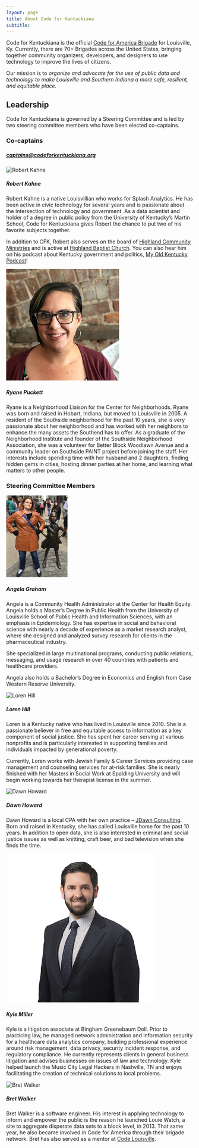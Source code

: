 ```yaml
---
layout: page
title: About Code for Kentuckiana
subtitle: 
---
```


Code for Kentuckiana is the official <a href="https://brigade.codeforamerica.org/about">Code for America Brigade</a> for Louisville, Ky. Currently, there are 70+ Brigades across the United States, bringing together community organizers, developers, and designers to use technology to improve the lives of citizens.

Our mission is to <em>organize and advocate for the use of public data and technology to make Louisville and Southern Indiana a more safe, resilient, and equitable place.</em>

<h2>Leadership</h2>
Code for Kentuckiana is governed by a Steering Committee and is led by two steering committee members who have been elected co-captains.

<h3>Co-captains</h3>
<h5><a href="mailto:captains@codeforkentuckiana.org">captains@codeforkentuckiana.org</a></h5>
<div class="bio">
	<img src="/img/headshots/robert-kahne.jpg" alt="Robert Kahne">
	<h5>Robert Kahne</h5>
	<p>Robert Kahne is a native Louisvillian who works for Splash Analytics. He has been active in civic technology for several years and is passionate about the intersection of technology and government. As a data scientist and holder of a degree in public policy from the University of Kentucky’s Martin School, Code for Kentuckiana gives Robert the chance to put two of his favorite subjects together.</p>
	<p>In addition to CFK, Robert also serves on the board of <a href="https://www.hcmlouisville.org/">Highland Community Ministries</a> and is active at <a href="https://hbclouisville.org/">Highland Baptist Church</a>. You can also hear him on his podcast about Kentucky government and politics, <a href="https://myoldkentuckypodcast.podbean.com/">My Old Kentucky Podcast</a>!</p>
</div>

<div class="bio">
	<img src="/img/headshots/ryane-puckett.jpg" alt="Ryane Puckett">
	<h5>Ryane Puckett</h5>
	<p>Ryane is a Neighborhood Liaison for the Center for Neighborhoods. Ryane was born and raised in Hobart, Indiana, but moved to Louisville in 2005. A resident of the Southside neighborhood for the past 10 years, she is very passionate about her neighborhood and has worked with her neighbors to enhance the many assets the Southend has to offer. As a graduate of the Neighborhood Institute and founder of the Southside Neighborhood Association, she was a volunteer for Better Block Woodlawn Avenue and a community leader on Southside PAINT project before joining the staff. Her interests include spending time with her husband and 2 daughters, finding hidden gems in cities, hosting dinner parties at her home, and learning what matters to other people.</p>
</div>

<h3>Steering Committee Members</h3>

<div class="bio">
	<img src="/img/headshots/angela-graham.jpg" alt="Angela Graham">
	<h5>Angela Graham</h5>
	<p>Angela is a Community Health Administrator at the Center for Health Equity. Angela holds a Master’s Degree in Public Health from the University of Louisville School of Public Health and Information Sciences, with an emphasis in Epidemiology. She has expertise in social and behavioral science with nearly a decade of experience as a market research analyst, where she designed and analyzed survey research for clients in the pharmaceutical industry.</p>
	<p>She specialized in large multinational programs, conducting public relations, messaging, and usage research in over 40 countries with patients and healthcare providers.</p>
	<p>Angela also holds a Bachelor’s Degree in Economics and English from Case Western Reserve University.</p>
</div>

<div class="bio">
	<img src="/img/headshots/loren-hill.jpg" alt="Loren Hill">
	<h5>Loren Hill</h5>
	<p>Loren is a Kentucky native who has lived in Louisville since 2010. She is a passionate believer in free and equitable access to information as a key component of social justice. She has spent her career serving at various nonprofits and is particularly interested in supporting families and individuals impacted by generational poverty.</p>
	<p>Currently, Loren works with Jewish Family & Career Services providing case management and counseling services for at-risk families. She is nearly finished with her Masters in Social Work at Spalding University and will begin working towards her therapist license in the summer.</p>
</div>

<div class="bio">
	<img src="/img/headshots/dawn-howard.jpg" alt="Dawn Howard">
	<h5>Dawn Howard</h5>
	<p>Dawn Howard is a local CPA with her own practice – <a href="https://www.jdawnconsulting.com/">JDawn Consulting</a>. Born and raised in Kentucky, she has called Louisville home for the past 10 years. In addition to open data, she is also interested in criminal and social justice issues as well as knitting, craft beer, and bad television when she finds the time.</p>
</div>

<div class="bio">
	<img src="/img/headshots/kyle-miller.jpg" alt="Kyle Miller">
	<h5>Kyle Miller</h5>
	<p>Kyle is a litigation associate at Bingham Greenebaum Doll. Prior to practicing law, he managed network administration and information security for a healthcare data analytics company, building professional experience around risk management, data privacy, security incident response, and regulatory compliance. He currently represents clients in general business litigation and advises businesses on issues of law and technology. Kyle helped launch the Music City Legal Hackers in Nashville, TN and enjoys facilitating the creation of technical solutions to local problems.</p>
</div>

<div class="bio">
	<img src="/img/headshots/bret-walker.jpg" alt="Bret Walker">
	<h5>Bret Walker</h5>
	<p>Bret Walker is a software engineer. His interest in applying technology to inform and empower the public is the reason he launched Louie Watch, a site to aggregate disperate data sets to a block level, in 2013. That same year, he also became involved in Code for America through their brigade network. Bret has also served as a mentor at <a href="https://codelouisville.org">Code Louisville</a>.</p>
</div>
